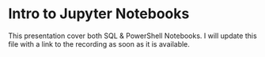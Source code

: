 # Intro to Jupyter Notebooks

This presentation cover both SQL & PowerShell Notebooks.  I will update this file with a link to the recording as soon as it is available.